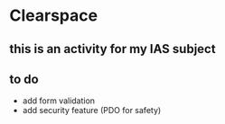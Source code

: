 # Clearspace

## this is an activity for my IAS subject

## to do

+ add form validation
+ add security feature (PDO for safety)